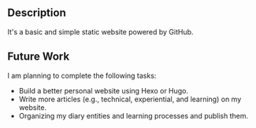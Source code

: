 ## Description
It's a basic and simple static website powered by GitHub.

## Future Work
I am planning to complete the following tasks:
- Build a better personal website using Hexo or Hugo.
- Write more articles (e.g., technical, experiential, and learning) on my website.
- Organizing my diary entities and learning processes and publish them.
